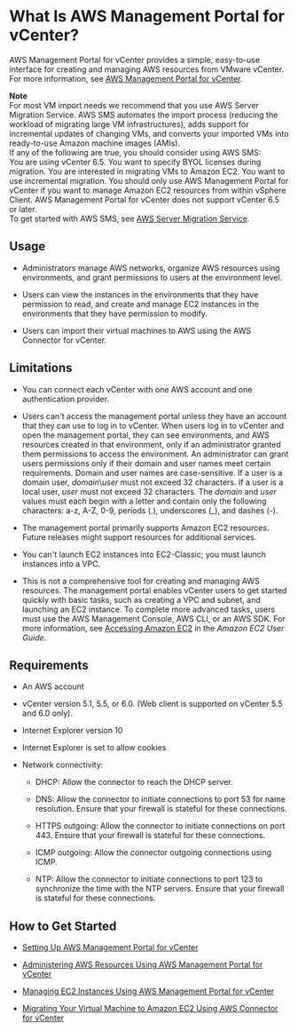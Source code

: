 # What Is AWS Management Portal for vCenter?<a name="introduction"></a>

AWS Management Portal for vCenter provides a simple, easy\-to\-use interface for creating and managing AWS resources from VMware vCenter\. For more information, see [AWS Management Portal for vCenter](http://aws.amazon.com/ec2/vcenter-portal/)\.

**Note**  
For most VM import needs we recommend that you use AWS Server Migration Service\. AWS SMS automates the import process \(reducing the workload of migrating large VM infrastructures\), adds support for incremental updates of changing VMs, and converts your imported VMs into ready\-to\-use Amazon machine images \(AMIs\)\.  
If any of the following are true, you should consider using AWS SMS:  
You are using vCenter 6\.5\.
You want to specify BYOL licenses during migration\.
You are interested in migrating VMs to Amazon EC2\.
You want to use incremental migration\.
You should only use AWS Management Portal for vCenter if you want to manage Amazon EC2 resources from within vSphere Client\. AWS Management Portal for vCenter does not support vCenter 6\.5 or later\.  
To get started with AWS SMS, see [AWS Server Migration Service](https://aws.amazon.com/server-migration-service)\.

## Usage<a name="usage"></a>

+ Administrators manage AWS networks, organize AWS resources using environments, and grant permissions to users at the environment level\.

+ Users can view the instances in the environments that they have permission to read, and create and manage EC2 instances in the environments that they have permission to modify\.

+ Users can import their virtual machines to AWS using the AWS Connector for vCenter\.

## Limitations<a name="limitations"></a>

+ You can connect each vCenter with one AWS account and one authentication provider\.

+ Users can't access the management portal unless they have an account that they can use to log in to vCenter\. When users log in to vCenter and open the management portal, they can see environments, and AWS resources created in that environment, only if an administrator granted them permissions to access the environment\. An administrator can grant users permissions only if their domain and user names meet certain requirements\. Domain and user names are case\-sensitive\. If a user is a domain user, *domain*\\*user* must not exceed 32 characters\. If a user is a local user, *user* must not exceed 32 characters\. The *domain* and *user* values must each begin with a letter and contain only the following characters: a\-z, A\-Z, 0\-9, periods \(\.\), underscores \(\_\), and dashes \(\-\)\. 

+ The management portal primarily supports Amazon EC2 resources\. Future releases might support resources for additional services\.

+ You can't launch EC2 instances into EC2\-Classic; you must launch instances into a VPC\.

+ This is not a comprehensive tool for creating and managing AWS resources\. The management portal enables vCenter users to get started quickly with basic tasks, such as creating a VPC and subnet, and launching an EC2 instance\. To complete more advanced tasks, users must use the AWS Management Console, AWS CLI, or an AWS SDK\. For more information, see [Accessing Amazon EC2](http://docs.aws.amazon.com/AWSEC2/latest/UserGuide/concepts.html#access-ec2) in the *Amazon EC2 User Guide*\.

## Requirements<a name="requirements"></a>

+ An AWS account

+ vCenter version 5\.1, 5\.5, or 6\.0\. \(Web client is supported on vCenter 5\.5 and 6\.0 only\)\.

+ Internet Explorer version 10

+ Internet Explorer is set to allow cookies

+ Network connectivity:

  + DHCP: Allow the connector to reach the DHCP server\.

  + DNS: Allow the connector to initiate connections to port 53 for name resolution\. Ensure that your firewall is stateful for these connections\.

  + HTTPS outgoing: Allow the connector to initiate connections on port 443\. Ensure that your firewall is stateful for these connections\.

  + ICMP outgoing: Allow the connector outgoing connections using ICMP\.

  + NTP: Allow the connector to initiate connections to port 123 to synchronize the time with the NTP servers\. Ensure that your firewall is stateful for these connections\.

## How to Get Started<a name="get-started"></a>

+ [Setting Up AWS Management Portal for vCenter](setting-up.md)

+ [Administering AWS Resources Using AWS Management Portal for vCenter](administer-resources.md)

+ [Managing EC2 Instances Using AWS Management Portal for vCenter](manage-instances.md)

+ [Migrating Your Virtual Machine to Amazon EC2 Using AWS Connector for vCenter](migrate-vms.md)